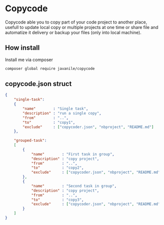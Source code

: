 # Copycode

Copycode able you to copy part of your code project to another place, usefull to update local copy or multiple projects at one time or share file and automatize it delivery or backup your files (only into local machine).

## How install

Install me via composer

```bash
composer global require javanile/copycode
```

## copycode.json struct

```json
{
    "single-task": 
    {           
        "name"        : "Single task",
        "description" : "run a single copy",
        "from"        : "..",
        "to"          : "copy1",
        "exclude"     : ["copycoder.json", "nbproject", "README.md"]
    }, 
    
    "grouped-task": 
    [
        {           
            "name"        : "First task in group",
            "description" : "copy project",
            "from"        : "..",
            "to"          : "copy2",
            "exclude"     : ["copycoder.json", "nbproject", "README.md"]
        },
        {           
            "name"        : "Second task in group",
            "description" : "copy project",
            "from"        : "..",
            "to"          : "copy3",
            "exclude"     : ["copycoder.json", "nbproject", "README.md"]
        }   
    ] 
}
```

